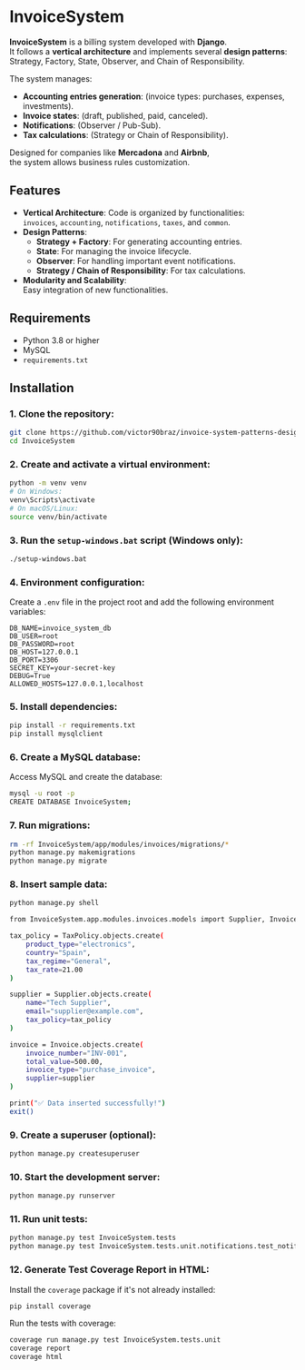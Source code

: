 # InvoiceSystem

**InvoiceSystem** is a billing system developed with **Django**.  
It follows a **vertical architecture** and implements several **design patterns**:  
Strategy, Factory, State, Observer, and Chain of Responsibility.

The system manages:

- **Accounting entries generation**: (invoice types: purchases, expenses, investments).
- **Invoice states**: (draft, published, paid, canceled).
- **Notifications**: (Observer / Pub-Sub).
- **Tax calculations**: (Strategy or Chain of Responsibility).

Designed for companies like **Mercadona** and **Airbnb**,  
the system allows business rules customization.

## Features

- **Vertical Architecture**: Code is organized by functionalities:  
  `invoices`, `accounting`, `notifications`, `taxes`, and `common`.
- **Design Patterns**:
  - **Strategy + Factory**: For generating accounting entries.
  - **State**: For managing the invoice lifecycle.
  - **Observer**: For handling important event notifications.
  - **Strategy / Chain of Responsibility**: For tax calculations.
- **Modularity and Scalability**:  
  Easy integration of new functionalities.

## Requirements

- Python 3.8 or higher
- MySQL
- `requirements.txt`

## Installation

### 1. Clone the repository:

```bash
git clone https://github.com/victor90braz/invoice-system-patterns-design-vertical-architecture.git
cd InvoiceSystem
```

### 2. Create and activate a virtual environment:

```bash
python -m venv venv
# On Windows:
venv\Scripts\activate
# On macOS/Linux:
source venv/bin/activate
```

### 3. Run the `setup-windows.bat` script (Windows only):

```bash
./setup-windows.bat
```

### 4. Environment configuration:

Create a `.env` file in the project root and add the following environment variables:

```env
DB_NAME=invoice_system_db
DB_USER=root
DB_PASSWORD=root
DB_HOST=127.0.0.1
DB_PORT=3306
SECRET_KEY=your-secret-key
DEBUG=True
ALLOWED_HOSTS=127.0.0.1,localhost
```

### 5. Install dependencies:

```bash
pip install -r requirements.txt
pip install mysqlclient
```

### 6. Create a MySQL database:

Access MySQL and create the database:

```bash
mysql -u root -p
CREATE DATABASE InvoiceSystem;
```

### 7. Run migrations:

```bash
rm -rf InvoiceSystem/app/modules/invoices/migrations/*
python manage.py makemigrations
python manage.py migrate
```

### 8. Insert sample data:

```bash
python manage.py shell

from InvoiceSystem.app.modules.invoices.models import Supplier, Invoice, TaxPolicy

tax_policy = TaxPolicy.objects.create(
    product_type="electronics",
    country="Spain",
    tax_regime="General",
    tax_rate=21.00
)

supplier = Supplier.objects.create(
    name="Tech Supplier",
    email="supplier@example.com",
    tax_policy=tax_policy
)

invoice = Invoice.objects.create(
    invoice_number="INV-001",
    total_value=500.00,
    invoice_type="purchase_invoice",
    supplier=supplier
)

print("✅ Data inserted successfully!")
exit()
```

### 9. Create a superuser (optional):

```bash
python manage.py createsuperuser
```

### 10. Start the development server:

```bash
python manage.py runserver
```

### 11. Run unit tests:

```bash
python manage.py test InvoiceSystem.tests
python manage.py test InvoiceSystem.tests.unit.notifications.test_notifications.InvoiceNotificationTest
```

### 12. Generate Test Coverage Report in HTML:

Install the `coverage` package if it's not already installed:

```bash
pip install coverage
```

Run the tests with coverage:

```bash
coverage run manage.py test InvoiceSystem.tests.unit
coverage report
coverage html
```

